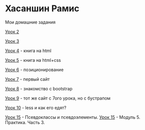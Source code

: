 # Хасаншин Рамис
Мои домашние задания

[Урок 2](https://github.com/KhasanshinRamis/khasanshinramis.github.io/tree/master/Урок%202 "Описание")

[Урок 3](https://github.com/KhasanshinRamis/khasanshinramis.github.io/tree/master/Урок%203/myfirstproject/src "Описание")

[Урок 4](https://github.com/KhasanshinRamis/khasanshinramis.github.io/tree/master/Урок%204/myfirstproject/src "Описание") - книга на html

[Урок 5](https://github.com/KhasanshinRamis/khasanshinramis.github.io/tree/master/Урок%205 "Описание") - книга на html+css

[Урок 6](https://github.com/KhasanshinRamis/khasanshinramis.github.io/tree/master/Урок%206 "Описание") - позиционирование

[Урок 7](https://github.com/KhasanshinRamis/khasanshinramis.github.io/tree/master/myfirstproject/src "Описание") - первый сайт

[Урок 8](https://github.com/KhasanshinRamis/khasanshinramis.github.io/tree/master/Урок%208 "Описание") - знакомство с bootstrap

[Урок 9](https://github.com/KhasanshinRamis/khasanshinramis.github.io/tree/master/hwlesson9/src "Описание") - тот же сайт с 7ого урока, но с бустрапом

[Урок 10](https://github.com/KhasanshinRamis/khasanshinramis.github.io/tree/master/hwlesson10/src "Описание") - less и как его едят?

[Урок 15](https://github.com/KhasanshinRamis/khasanshinramis.github.io/tree/master/задание%2015) - Псевдоклассы и псевдоэлементы.
[Урок 15](https://github.com/KhasanshinRamis/khasanshinramis.github.io/tree/master/задание%2015) - Модуль 5. Практика. Часть 3.

